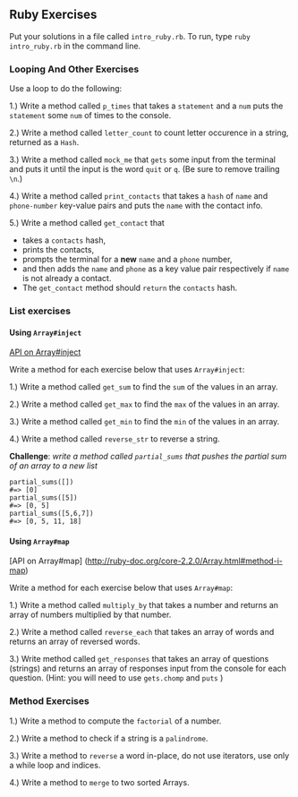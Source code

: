 ## Ruby Exercises

Put your solutions in a file called `intro_ruby.rb`. To run, type `ruby intro_ruby.rb` in the command line.

### Looping And Other Exercises

Use a loop to do  the following:

1.) Write a method called `p_times` that takes a `statement` and a `num` puts the `statement` some `num` of times to the console.

2.) Write a method called `letter_count` to count letter occurence in a string, returned as a `Hash`.

3.) Write a method called `mock_me` that `gets` some input from the terminal and puts it until the input is the word `quit` or `q`. (Be sure to remove trailing `\n`.)

4.) Write a method called `print_contacts` that takes a `hash` of `name` and `phone-number` key-value pairs and puts the `name` with the contact info.

5.) Write a method called `get_contact` that

* takes a `contacts` hash,
* prints the contacts,
* prompts the terminal for a **new** `name` and a `phone` number,
* and then adds the `name` and `phone` as a key value pair respectively if `name` is not already a contact.
* The `get_contact` method should `return` the `contacts` hash.

### List exercises

#### Using `Array#inject`
[API on Array#inject](http://apidock.com/ruby/Enumerable/inject)

Write a method for each exercise below that uses `Array#inject`:

1.) Write a method called `get_sum` to find the `sum` of the values in an array.

2.) Write a method called `get_max` to find the `max` of the values in an array.

3.) Write a method called `get_min` to find the `min` of the values in an array.

4.) Write a method called `reverse_str` to reverse a string.

**Challenge**: *write a method called `partial_sums` that pushes the partial sum of an array to a new list*

```
partial_sums([])
#=> [0]
partial_sums([5])
#=> [0, 5]
partial_sums([5,6,7])
#=> [0, 5, 11, 18]
```

#### Using `Array#map`
[API on Array#map] (http://ruby-doc.org/core-2.2.0/Array.html#method-i-map)

Write a method for each exercise below that uses `Array#map`:

1.)  Write a method called `multiply_by` that takes a number and returns an array of numbers multiplied by that number.

2.)  Write a method called `reverse_each` that takes an array of words and returns an array of reversed words.

3.)  Write method called `get_responses` that takes an array of questions (strings) and returns an array of responses input from the console for each question. (Hint: you will need to use `gets.chomp` and `puts` )

### Method Exercises

1.) Write a method to compute the `factorial` of a number.

2.) Write a method to check if a string is a `palindrome`.

3.) Write a method to `reverse` a word in-place, do not use iterators, use only a while loop and indices.

4.) Write a method to `merge` to two sorted Arrays.
